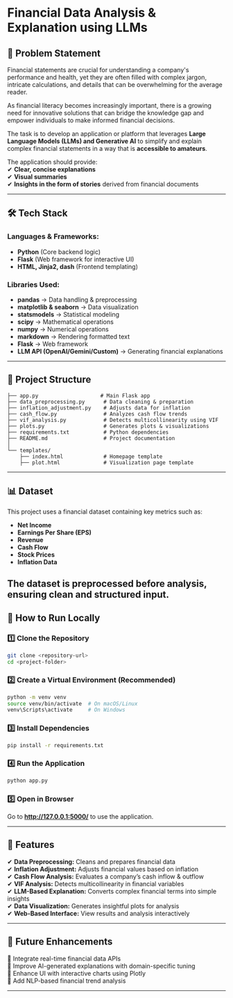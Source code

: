 # **Financial Data Analysis & Explanation using LLMs**  

## **📌 Problem Statement**  
Financial statements are crucial for understanding a company's performance and health, yet they are often filled with complex jargon, intricate calculations, and details that can be overwhelming for the average reader.  

As financial literacy becomes increasingly important, there is a growing need for innovative solutions that can bridge the knowledge gap and empower individuals to make informed financial decisions.  

The task is to develop an application or platform that leverages **Large Language Models (LLMs) and Generative AI** to simplify and explain complex financial statements in a way that is **accessible to amateurs**.  

The application should provide:  
✔ **Clear, concise explanations**  
✔ **Visual summaries**  
✔ **Insights in the form of stories** derived from financial documents  

---

## **🛠 Tech Stack**  
### **Languages & Frameworks:**  
- **Python** (Core backend logic)  
- **Flask** (Web framework for interactive UI)  
- **HTML, Jinja2, dash** (Frontend templating)  

### **Libraries Used:**  
- **pandas** → Data handling & preprocessing  
- **matplotlib & seaborn** → Data visualization  
- **statsmodels** → Statistical modeling  
- **scipy** → Mathematical operations  
- **numpy** → Numerical operations  
- **markdown** → Rendering formatted text  
- **Flask** → Web framework  
- **LLM API (OpenAI/Gemini/Custom)** → Generating financial explanations  

---

## **📂 Project Structure**  

```
├── app.py                    # Main Flask app
├── data_preprocessing.py      # Data cleaning & preparation
├── inflation_adjustment.py    # Adjusts data for inflation
├── cash_flow.py               # Analyzes cash flow trends
├── vif_analysis.py            # Detects multicollinearity using VIF
├── plots.py                   # Generates plots & visualizations
├── requirements.txt           # Python dependencies
├── README.md                  # Project documentation
│
└── templates/
    ├── index.html             # Homepage template
    ├── plot.html              # Visualization page template
```

---

## **📊 Dataset**  
This project uses a financial dataset containing key metrics such as:  
- **Net Income**  
- **Earnings Per Share (EPS)**  
- **Revenue**  
- **Cash Flow**  
- **Stock Prices**  
- **Inflation Data**  

The dataset is preprocessed before analysis, ensuring clean and structured input.
---

## **🚀 How to Run Locally**  

### **1️⃣ Clone the Repository**  
```bash
git clone <repository-url>
cd <project-folder>
```

### **2️⃣ Create a Virtual Environment (Recommended)**  
```bash
python -m venv venv
source venv/bin/activate  # On macOS/Linux
venv\Scripts\activate     # On Windows
```

### **3️⃣ Install Dependencies**  
```bash
pip install -r requirements.txt
```

### **4️⃣ Run the Application**  
```bash
python app.py
```

### **5️⃣ Open in Browser**  
Go to **http://127.0.0.1:5000/** to use the application.

---

## **📌 Features**  
✔ **Data Preprocessing:** Cleans and prepares financial data  
✔ **Inflation Adjustment:** Adjusts financial values based on inflation  
✔ **Cash Flow Analysis:** Evaluates a company’s cash inflow & outflow  
✔ **VIF Analysis:** Detects multicollinearity in financial variables  
✔ **LLM-Based Explanation:** Converts complex financial terms into simple insights  
✔ **Data Visualization:** Generates insightful plots for analysis  
✔ **Web-Based Interface:** View results and analysis interactively  

---

## **📢 Future Enhancements**  
🔹 Integrate real-time financial data APIs  
🔹 Improve AI-generated explanations with domain-specific tuning  
🔹 Enhance UI with interactive charts using Plotly  
🔹 Add NLP-based financial trend analysis  

---

